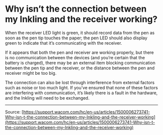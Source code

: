 # Why isn’t the connection between my Inkling and the receiver working?

When the receiver LED light is green, it should record data from the pen as soon as the pen tip touches the paper; the pen LED should also display green to indicate that it’s communicating with the receiver.


If it appears that both the pen and receiver are working properly, but there is no communication between the devices (and you’re certain that the battery is charged), there may be an external item blocking communication between the pen tip and the receiver, or the distance between the pen and receiver might be too big.


The connection can also be lost through interference from external factors such as noise or too much light. If you’ve ensured that none of these factors are interfering with communication, it’s likely there is a fault in the hardware, and the Inkling will need to be exchanged.

---
Source: [https://support.wacom.com/hc/en-us/articles/1500006273741-Why-isn-t-the-connection-between-my-Inkling-and-the-receiver-working](https://support.wacom.com/hc/en-us/articles/1500006273741-Why-isn-t-the-connection-between-my-Inkling-and-the-receiver-working)
